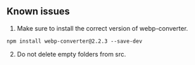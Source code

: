 ## Known issues

1. Make sure to install the correct version of webp-converter.

`npm install webp-converter@2.2.3 --save-dev`

2. Do not delete empty folders from src.
